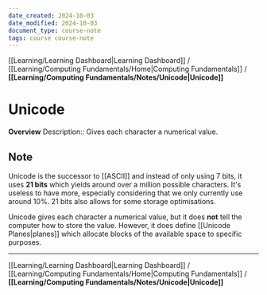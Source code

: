 ```yaml
---
date_created: 2024-10-03
date_modified: 2024-10-03
document_type: course-note
tags: course course-note
---
```

[[Learning/Learning Dashboard|Learning Dashboard]] / [[Learning/Computing Fundamentals/Home|Computing Fundamentals]] / **[[Learning/Computing Fundamentals/Notes/Unicode|Unicode]]**
# Unicode
**Overview**
Description:: Gives each character a numerical value.

## Note

Unicode is the successor to [[ASCII]] and instead of only using 7 bits, it uses **21 bits** which yields around over a million possible characters. It's useless to have more, especially considering that we only currently use around 10%. 21 bits also allows for some storage optimisations.

Unicode gives each character a numerical value, but it does **not** tell the computer how to store the value. However, it does define [[Unicode Planes|planes]] which allocate blocks of the available space to specific purposes.

---
[[Learning/Learning Dashboard|Learning Dashboard]] / [[Learning/Computing Fundamentals/Home|Computing Fundamentals]] / **[[Learning/Computing Fundamentals/Notes/Unicode|Unicode]]**